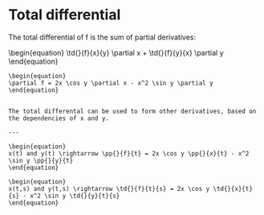 # Total differential

The total differential of f is the sum of partial derivatives:

\begin{equation}
\td{}{f}{x}{y} \partial x + \td{}{f}{y}{x} \partial y
\end{equation}

```{example}
\begin{equation}
\partial f = 2x \cos y \partial x - x^2 \sin y \partial y
\end{equation}
```

```{example}

The total differental can be used to form other derivatives, based on the dependencies of x and y.

---

\begin{equation}
x(t) and y(t) \rightarrow \pp{}{f}{t} = 2x \cos y \pp{}{x}{t} - x^2 \sin y \pp{}{y}{t}
\end{equation}

\begin{equation}
x(t,s) and y(t,s) \rightarrow \td{}{f}{t}{s} = 2x \cos y \td{}{x}{t}{s} - x^2 \sin y \td{}{y}{t}{s}
\end{equation}
```